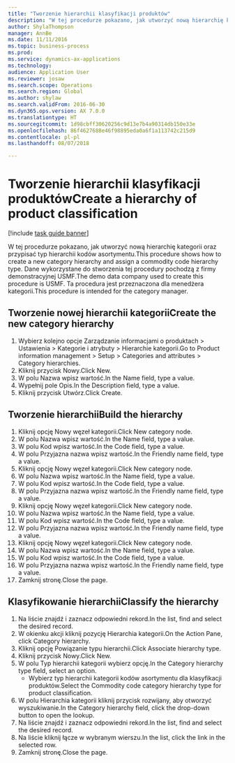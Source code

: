 ```yaml
--- 
title: "Tworzenie hierarchii klasyfikacji produktów"
description: "W tej procedurze pokazano, jak utworzyć nową hierarchię kategorii oraz przypisać typ hierarchii kodów asortymentu."
author: ShylaThompson
manager: AnnBe
ms.date: 11/11/2016
ms.topic: business-process
ms.prod: 
ms.service: dynamics-ax-applications
ms.technology: 
audience: Application User
ms.reviewer: josaw
ms.search.scope: Operations
ms.search.region: Global
ms.author: shylaw
ms.search.validFrom: 2016-06-30
ms.dyn365.ops.version: AX 7.0.0
ms.translationtype: HT
ms.sourcegitcommit: 1d98cbff30620256c9d13e7b4a90314db150e33e
ms.openlocfilehash: 86f4627688e46f98895eda0a6f1a113742c215d9
ms.contentlocale: pl-pl
ms.lasthandoff: 08/07/2018

---
```

# <a name="create-a-hierarchy-of-product-classification"></a><span data-ttu-id="9f012-103">Tworzenie hierarchii klasyfikacji produktów</span><span class="sxs-lookup"><span data-stu-id="9f012-103">Create a hierarchy of product classification</span></span>

[!include [task guide banner](../../includes/task-guide-banner.md)]

<span data-ttu-id="9f012-104">W tej procedurze pokazano, jak utworzyć nową hierarchię kategorii oraz przypisać typ hierarchii kodów asortymentu.</span><span class="sxs-lookup"><span data-stu-id="9f012-104">This procedure shows how to create a new category hierarchy and assign a commodity code hierarchy type.</span></span> <span data-ttu-id="9f012-105">Dane wykorzystane do stworzenia tej procedury pochodzą z firmy demonstracyjnej USMF.</span><span class="sxs-lookup"><span data-stu-id="9f012-105">The demo data company used to create this procedure is USMF.</span></span> <span data-ttu-id="9f012-106">Ta procedura jest przeznaczona dla menedżera kategorii.</span><span class="sxs-lookup"><span data-stu-id="9f012-106">This procedure is intended for the category manager.</span></span>


## <a name="create-the-new-category-hierarchy"></a><span data-ttu-id="9f012-107">Tworzenie nowej hierarchii kategorii</span><span class="sxs-lookup"><span data-stu-id="9f012-107">Create the new category hierarchy</span></span>
1. <span data-ttu-id="9f012-108">Wybierz kolejno opcje Zarządzanie informacjami o produktach > Ustawienia > Kategorie i atrybuty > Hierarchie kategorii.</span><span class="sxs-lookup"><span data-stu-id="9f012-108">Go to Product information management > Setup > Categories and attributes > Category hierarchies.</span></span>
2. <span data-ttu-id="9f012-109">Kliknij przycisk Nowy.</span><span class="sxs-lookup"><span data-stu-id="9f012-109">Click New.</span></span>
3. <span data-ttu-id="9f012-110">W polu Nazwa wpisz wartość.</span><span class="sxs-lookup"><span data-stu-id="9f012-110">In the Name field, type a value.</span></span>
4. <span data-ttu-id="9f012-111">Wypełnij pole Opis.</span><span class="sxs-lookup"><span data-stu-id="9f012-111">In the Description field, type a value.</span></span>
5. <span data-ttu-id="9f012-112">Kliknij przycisk Utwórz.</span><span class="sxs-lookup"><span data-stu-id="9f012-112">Click Create.</span></span>

## <a name="build-the-hierarchy"></a><span data-ttu-id="9f012-113">Tworzenie hierarchii</span><span class="sxs-lookup"><span data-stu-id="9f012-113">Build the hierarchy</span></span>
1. <span data-ttu-id="9f012-114">Kliknij opcję Nowy węzeł kategorii.</span><span class="sxs-lookup"><span data-stu-id="9f012-114">Click New category node.</span></span>
2. <span data-ttu-id="9f012-115">W polu Nazwa wpisz wartość.</span><span class="sxs-lookup"><span data-stu-id="9f012-115">In the Name field, type a value.</span></span>
3. <span data-ttu-id="9f012-116">W polu Kod wpisz wartość.</span><span class="sxs-lookup"><span data-stu-id="9f012-116">In the Code field, type a value.</span></span>
4. <span data-ttu-id="9f012-117">W polu Przyjazna nazwa wpisz wartość.</span><span class="sxs-lookup"><span data-stu-id="9f012-117">In the Friendly name field, type a value.</span></span>
5. <span data-ttu-id="9f012-118">Kliknij opcję Nowy węzeł kategorii.</span><span class="sxs-lookup"><span data-stu-id="9f012-118">Click New category node.</span></span>
6. <span data-ttu-id="9f012-119">W polu Nazwa wpisz wartość.</span><span class="sxs-lookup"><span data-stu-id="9f012-119">In the Name field, type a value.</span></span>
7. <span data-ttu-id="9f012-120">W polu Kod wpisz wartość.</span><span class="sxs-lookup"><span data-stu-id="9f012-120">In the Code field, type a value.</span></span>
8. <span data-ttu-id="9f012-121">W polu Przyjazna nazwa wpisz wartość.</span><span class="sxs-lookup"><span data-stu-id="9f012-121">In the Friendly name field, type a value.</span></span>
9. <span data-ttu-id="9f012-122">Kliknij opcję Nowy węzeł kategorii.</span><span class="sxs-lookup"><span data-stu-id="9f012-122">Click New category node.</span></span>
10. <span data-ttu-id="9f012-123">W polu Nazwa wpisz wartość.</span><span class="sxs-lookup"><span data-stu-id="9f012-123">In the Name field, type a value.</span></span>
11. <span data-ttu-id="9f012-124">W polu Kod wpisz wartość.</span><span class="sxs-lookup"><span data-stu-id="9f012-124">In the Code field, type a value.</span></span>
12. <span data-ttu-id="9f012-125">W polu Przyjazna nazwa wpisz wartość.</span><span class="sxs-lookup"><span data-stu-id="9f012-125">In the Friendly name field, type a value.</span></span>
13. <span data-ttu-id="9f012-126">Kliknij opcję Nowy węzeł kategorii.</span><span class="sxs-lookup"><span data-stu-id="9f012-126">Click New category node.</span></span>
14. <span data-ttu-id="9f012-127">W polu Nazwa wpisz wartość.</span><span class="sxs-lookup"><span data-stu-id="9f012-127">In the Name field, type a value.</span></span>
15. <span data-ttu-id="9f012-128">W polu Kod wpisz wartość.</span><span class="sxs-lookup"><span data-stu-id="9f012-128">In the Code field, type a value.</span></span>
16. <span data-ttu-id="9f012-129">W polu Przyjazna nazwa wpisz wartość.</span><span class="sxs-lookup"><span data-stu-id="9f012-129">In the Friendly name field, type a value.</span></span>
17. <span data-ttu-id="9f012-130">Zamknij stronę.</span><span class="sxs-lookup"><span data-stu-id="9f012-130">Close the page.</span></span>

## <a name="classify-the-hierarchy"></a><span data-ttu-id="9f012-131">Klasyfikowanie hierarchii</span><span class="sxs-lookup"><span data-stu-id="9f012-131">Classify the hierarchy</span></span>
1. <span data-ttu-id="9f012-132">Na liście znajdź i zaznacz odpowiedni rekord.</span><span class="sxs-lookup"><span data-stu-id="9f012-132">In the list, find and select the desired record.</span></span>
2. <span data-ttu-id="9f012-133">W okienku akcji kliknij pozycję Hierarchia kategorii.</span><span class="sxs-lookup"><span data-stu-id="9f012-133">On the Action Pane, click Category hierarchy.</span></span>
3. <span data-ttu-id="9f012-134">Kliknij opcję Powiązanie typu hierarchii.</span><span class="sxs-lookup"><span data-stu-id="9f012-134">Click Associate hierarchy type.</span></span>
4. <span data-ttu-id="9f012-135">Kliknij przycisk Nowy.</span><span class="sxs-lookup"><span data-stu-id="9f012-135">Click New.</span></span>
5. <span data-ttu-id="9f012-136">W polu Typ hierarchii kategorii wybierz opcję.</span><span class="sxs-lookup"><span data-stu-id="9f012-136">In the Category hierarchy type field, select an option.</span></span>
    * <span data-ttu-id="9f012-137">Wybierz typ hierarchii kategorii kodów asortymentu dla klasyfikacji produktów.</span><span class="sxs-lookup"><span data-stu-id="9f012-137">Select the Commodity code category hierarchy type for product classification.</span></span>  
6. <span data-ttu-id="9f012-138">W polu Hierarchia kategorii kliknij przycisk rozwijany, aby otworzyć wyszukiwanie.</span><span class="sxs-lookup"><span data-stu-id="9f012-138">In the Category hierarchy field, click the drop-down button to open the lookup.</span></span>
7. <span data-ttu-id="9f012-139">Na liście znajdź i zaznacz odpowiedni rekord.</span><span class="sxs-lookup"><span data-stu-id="9f012-139">In the list, find and select the desired record.</span></span>
8. <span data-ttu-id="9f012-140">Na liście kliknij łącze w wybranym wierszu.</span><span class="sxs-lookup"><span data-stu-id="9f012-140">In the list, click the link in the selected row.</span></span>
9. <span data-ttu-id="9f012-141">Zamknij stronę.</span><span class="sxs-lookup"><span data-stu-id="9f012-141">Close the page.</span></span>


